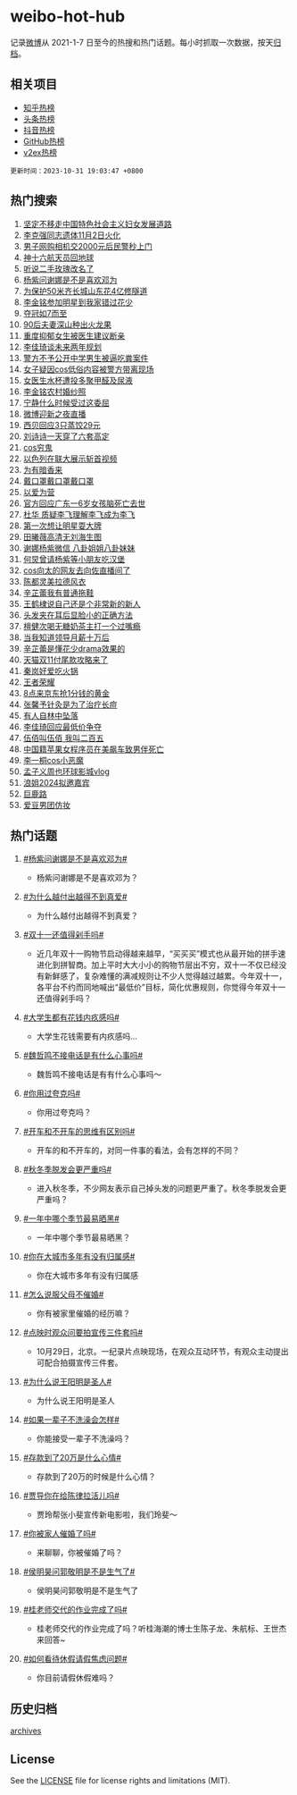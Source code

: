 # weibo-hot-hub

记录[微博](https://www.weibo.com)从 2021-1-7 日至今的热搜和热门话题。每小时抓取一次数据，按天[归档](archives)。

## 相关项目

- [知乎热榜](https://github.com/lonnyzhang423/zhihu-hot-hub)
- [头条热榜](https://github.com/lonnyzhang423/toutiao-hot-hub)
- [抖音热榜](https://github.com/lonnyzhang423/douyin-hot-hub)
- [GitHub热榜](https://github.com/lonnyzhang423/github-hot-hub)
- [v2ex热榜](https://github.com/lonnyzhang423/v2ex-hot-hub)


`更新时间：2023-10-31 19:03:47 +0800`

## 热门搜索

1. [坚定不移走中国特色社会主义妇女发展道路](https://m.weibo.cn/search?containerid=100103type%3D1%26t%3D10%26q%3D%23%E5%9D%9A%E5%AE%9A%E4%B8%8D%E7%A7%BB%E8%B5%B0%E4%B8%AD%E5%9B%BD%E7%89%B9%E8%89%B2%E7%A4%BE%E4%BC%9A%E4%B8%BB%E4%B9%89%E5%A6%87%E5%A5%B3%E5%8F%91%E5%B1%95%E9%81%93%E8%B7%AF%23&stream_entry_id=51&isnewpage=1&extparam=seat%3D1%26filter_type%3Drealtimehot%26pos%3D0%26stream_entry_id%3D51%26dgr%3D0%26c_type%3D51%26q%3D%2523%25E5%259D%259A%25E5%25AE%259A%25E4%25B8%258D%25E7%25A7%25BB%25E8%25B5%25B0%25E4%25B8%25AD%25E5%259B%25BD%25E7%2589%25B9%25E8%2589%25B2%25E7%25A4%25BE%25E4%25BC%259A%25E4%25B8%25BB%25E4%25B9%2589%25E5%25A6%2587%25E5%25A5%25B3%25E5%258F%2591%25E5%25B1%2595%25E9%2581%2593%25E8%25B7%25AF%2523%26cate%3D10103%26display_time%3D1698750226%26pre_seqid%3D169875022609807129163)
1. [李克强同志遗体11月2日火化](https://m.weibo.cn/search?containerid=100103type%3D1%26t%3D10%26q%3D%23%E6%9D%8E%E5%85%8B%E5%BC%BA%E5%90%8C%E5%BF%97%E9%81%97%E4%BD%9311%E6%9C%882%E6%97%A5%E7%81%AB%E5%8C%96%23&stream_entry_id=31&isnewpage=1&extparam=seat%3D1%26flag%3D0%26lcate%3D5001%26pos%3D0%26filter_type%3Drealtimehot%26q%3D%2523%25E6%259D%258E%25E5%2585%258B%25E5%25BC%25BA%25E5%2590%258C%25E5%25BF%2597%25E9%2581%2597%25E4%25BD%259311%25E6%259C%25882%25E6%2597%25A5%25E7%2581%25AB%25E5%258C%2596%2523%26dgr%3D0%26stream_entry_id%3D31%26c_type%3D31%26realpos%3D1%26band_rank%3D1%26cate%3D5001%26display_time%3D1698750226%26pre_seqid%3D169875022609807129163)
1. [男子网购相机交2000元后民警秒上门](https://m.weibo.cn/search?containerid=100103type%3D1%26t%3D10%26q%3D%23%E7%94%B7%E5%AD%90%E7%BD%91%E8%B4%AD%E7%9B%B8%E6%9C%BA%E4%BA%A42000%E5%85%83%E5%90%8E%E6%B0%91%E8%AD%A6%E7%A7%92%E4%B8%8A%E9%97%A8%23&stream_entry_id=31&isnewpage=1&extparam=seat%3D1%26flag%3D32768%26lcate%3D5001%26pos%3D1%26filter_type%3Drealtimehot%26q%3D%2523%25E7%2594%25B7%25E5%25AD%2590%25E7%25BD%2591%25E8%25B4%25AD%25E7%259B%25B8%25E6%259C%25BA%25E4%25BA%25A42000%25E5%2585%2583%25E5%2590%258E%25E6%25B0%2591%25E8%25AD%25A6%25E7%25A7%2592%25E4%25B8%258A%25E9%2597%25A8%2523%26dgr%3D0%26stream_entry_id%3D31%26c_type%3D31%26realpos%3D2%26band_rank%3D2%26cate%3D5001%26display_time%3D1698750226%26pre_seqid%3D169875022609807129163)
1. [神十六航天员回地球](https://m.weibo.cn/search?containerid=100103type%3D1%26t%3D10%26q%3D%23%E7%A5%9E%E5%8D%81%E5%85%AD%E8%88%AA%E5%A4%A9%E5%91%98%E5%9B%9E%E5%9C%B0%E7%90%83%23&stream_entry_id=31&isnewpage=1&extparam=seat%3D1%26flag%3D0%26lcate%3D5001%26pos%3D2%26filter_type%3Drealtimehot%26q%3D%2523%25E7%25A5%259E%25E5%258D%2581%25E5%2585%25AD%25E8%2588%25AA%25E5%25A4%25A9%25E5%2591%2598%25E5%259B%259E%25E5%259C%25B0%25E7%2590%2583%2523%26dgr%3D0%26stream_entry_id%3D31%26c_type%3D31%26realpos%3D3%26band_rank%3D3%26cate%3D5001%26display_time%3D1698750226%26pre_seqid%3D169875022609807129163)
1. [听说二手玫瑰改名了](https://m.weibo.cn/search?containerid=100103type%3D1%26t%3D10%26q%3D%23%E5%90%AC%E8%AF%B4%E4%BA%8C%E6%89%8B%E7%8E%AB%E7%91%B0%E6%94%B9%E5%90%8D%E4%BA%86%23&stream_entry_id=31&isnewpage=1&extparam=seat%3D1%26is_ad_pos%3D1%26lcate%3D5001%26stream_entry_id%3D31%26topic_ad%3D1%26q%3D%2523%25E5%2590%25AC%25E8%25AF%25B4%25E4%25BA%258C%25E6%2589%258B%25E7%258E%25AB%25E7%2591%25B0%25E6%2594%25B9%25E5%2590%258D%25E4%25BA%2586%2523%26dgr%3D0%26adid%3D209835%26pos%3D3%26filter_type%3Drealtimehot%26c_type%3D31%26band_rank%3D4%26cate%3D5001%26display_time%3D1698750226%26pre_seqid%3D169875022609807129163)
1. [杨紫问谢娜是不是喜欢邓为](https://m.weibo.cn/search?containerid=100103type%3D1%26t%3D10%26q%3D%23%E6%9D%A8%E7%B4%AB%E9%97%AE%E8%B0%A2%E5%A8%9C%E6%98%AF%E4%B8%8D%E6%98%AF%E5%96%9C%E6%AC%A2%E9%82%93%E4%B8%BA%23&stream_entry_id=31&isnewpage=1&extparam=seat%3D1%26flag%3D1%26lcate%3D5001%26pos%3D4%26filter_type%3Drealtimehot%26q%3D%2523%25E6%259D%25A8%25E7%25B4%25AB%25E9%2597%25AE%25E8%25B0%25A2%25E5%25A8%259C%25E6%2598%25AF%25E4%25B8%258D%25E6%2598%25AF%25E5%2596%259C%25E6%25AC%25A2%25E9%2582%2593%25E4%25B8%25BA%2523%26dgr%3D0%26stream_entry_id%3D31%26c_type%3D31%26realpos%3D4%26band_rank%3D4%26cate%3D5001%26display_time%3D1698750226%26pre_seqid%3D169875022609807129163)
1. [为保护50米齐长城山东花4亿修隧道](https://m.weibo.cn/search?containerid=100103type%3D1%26t%3D10%26q%3D%23%E4%B8%BA%E4%BF%9D%E6%8A%A450%E7%B1%B3%E9%BD%90%E9%95%BF%E5%9F%8E%E5%B1%B1%E4%B8%9C%E8%8A%B14%E4%BA%BF%E4%BF%AE%E9%9A%A7%E9%81%93%23&stream_entry_id=31&isnewpage=1&extparam=seat%3D1%26flag%3D32768%26lcate%3D5001%26pos%3D5%26filter_type%3Drealtimehot%26q%3D%2523%25E4%25B8%25BA%25E4%25BF%259D%25E6%258A%25A450%25E7%25B1%25B3%25E9%25BD%2590%25E9%2595%25BF%25E5%259F%258E%25E5%25B1%25B1%25E4%25B8%259C%25E8%258A%25B14%25E4%25BA%25BF%25E4%25BF%25AE%25E9%259A%25A7%25E9%2581%2593%2523%26dgr%3D0%26stream_entry_id%3D31%26c_type%3D31%26realpos%3D5%26band_rank%3D5%26cate%3D5001%26display_time%3D1698750226%26pre_seqid%3D169875022609807129163)
1. [李金铭参加明星到我家错过花少](https://m.weibo.cn/search?containerid=100103type%3D1%26t%3D10%26q%3D%23%E6%9D%8E%E9%87%91%E9%93%AD%E5%8F%82%E5%8A%A0%E6%98%8E%E6%98%9F%E5%88%B0%E6%88%91%E5%AE%B6%E9%94%99%E8%BF%87%E8%8A%B1%E5%B0%91%23&stream_entry_id=31&isnewpage=1&extparam=seat%3D1%26flag%3D2%26lcate%3D5001%26pos%3D6%26filter_type%3Drealtimehot%26q%3D%2523%25E6%259D%258E%25E9%2587%2591%25E9%2593%25AD%25E5%258F%2582%25E5%258A%25A0%25E6%2598%258E%25E6%2598%259F%25E5%2588%25B0%25E6%2588%2591%25E5%25AE%25B6%25E9%2594%2599%25E8%25BF%2587%25E8%258A%25B1%25E5%25B0%2591%2523%26dgr%3D0%26stream_entry_id%3D31%26c_type%3D31%26realpos%3D6%26band_rank%3D6%26cate%3D5001%26display_time%3D1698750226%26pre_seqid%3D169875022609807129163)
1. [夺冠如7而至](https://m.weibo.cn/search?containerid=100103type%3D1%26t%3D10%26q%3D%23%E5%A4%BA%E5%86%A0%E5%A6%827%E8%80%8C%E8%87%B3%23&stream_entry_id=31&isnewpage=1&extparam=seat%3D1%26is_ad_pos%3D1%26lcate%3D5001%26stream_entry_id%3D31%26topic_ad%3D1%26q%3D%2523%25E5%25A4%25BA%25E5%2586%25A0%25E5%25A6%25827%25E8%2580%258C%25E8%2587%25B3%2523%26dgr%3D0%26adid%3D209836%26pos%3D7%26filter_type%3Drealtimehot%26c_type%3D31%26band_rank%3D7%26cate%3D5001%26display_time%3D1698750226%26pre_seqid%3D169875022609807129163)
1. [90后夫妻深山种出火龙果](https://m.weibo.cn/search?containerid=100103type%3D1%26t%3D10%26q%3D%2390%E5%90%8E%E5%A4%AB%E5%A6%BB%E6%B7%B1%E5%B1%B1%E7%A7%8D%E5%87%BA%E7%81%AB%E9%BE%99%E6%9E%9C%23&stream_entry_id=31&isnewpage=1&extparam=seat%3D1%26flag%3D32768%26lcate%3D5001%26pos%3D8%26filter_type%3Drealtimehot%26q%3D%252390%25E5%2590%258E%25E5%25A4%25AB%25E5%25A6%25BB%25E6%25B7%25B1%25E5%25B1%25B1%25E7%25A7%258D%25E5%2587%25BA%25E7%2581%25AB%25E9%25BE%2599%25E6%259E%259C%2523%26dgr%3D0%26stream_entry_id%3D31%26c_type%3D31%26realpos%3D7%26band_rank%3D7%26cate%3D5001%26display_time%3D1698750226%26pre_seqid%3D169875022609807129163)
1. [重度抑郁女生被医生建议断亲](https://m.weibo.cn/search?containerid=100103type%3D1%26t%3D10%26q%3D%23%E9%87%8D%E5%BA%A6%E6%8A%91%E9%83%81%E5%A5%B3%E7%94%9F%E8%A2%AB%E5%8C%BB%E7%94%9F%E5%BB%BA%E8%AE%AE%E6%96%AD%E4%BA%B2%23&stream_entry_id=31&isnewpage=1&extparam=seat%3D1%26flag%3D16%26lcate%3D5001%26pos%3D9%26filter_type%3Drealtimehot%26q%3D%2523%25E9%2587%258D%25E5%25BA%25A6%25E6%258A%2591%25E9%2583%2581%25E5%25A5%25B3%25E7%2594%259F%25E8%25A2%25AB%25E5%258C%25BB%25E7%2594%259F%25E5%25BB%25BA%25E8%25AE%25AE%25E6%2596%25AD%25E4%25BA%25B2%2523%26dgr%3D0%26stream_entry_id%3D31%26c_type%3D31%26realpos%3D8%26band_rank%3D8%26cate%3D5001%26display_time%3D1698750226%26pre_seqid%3D169875022609807129163)
1. [李佳琦谈未来两年规划](https://m.weibo.cn/search?containerid=100103type%3D1%26t%3D10%26q%3D%23%E6%9D%8E%E4%BD%B3%E7%90%A6%E8%B0%88%E6%9C%AA%E6%9D%A5%E4%B8%A4%E5%B9%B4%E8%A7%84%E5%88%92%23&stream_entry_id=31&isnewpage=1&extparam=seat%3D1%26flag%3D1%26lcate%3D5001%26pos%3D10%26filter_type%3Drealtimehot%26q%3D%2523%25E6%259D%258E%25E4%25BD%25B3%25E7%2590%25A6%25E8%25B0%2588%25E6%259C%25AA%25E6%259D%25A5%25E4%25B8%25A4%25E5%25B9%25B4%25E8%25A7%2584%25E5%2588%2592%2523%26dgr%3D0%26stream_entry_id%3D31%26c_type%3D31%26realpos%3D9%26band_rank%3D9%26cate%3D5001%26display_time%3D1698750226%26pre_seqid%3D169875022609807129163)
1. [警方不予公开中学男生被逼吃粪案件](https://m.weibo.cn/search?containerid=100103type%3D1%26t%3D10%26q%3D%23%E8%AD%A6%E6%96%B9%E4%B8%8D%E4%BA%88%E5%85%AC%E5%BC%80%E4%B8%AD%E5%AD%A6%E7%94%B7%E7%94%9F%E8%A2%AB%E9%80%BC%E5%90%83%E7%B2%AA%E6%A1%88%E4%BB%B6%23&stream_entry_id=31&isnewpage=1&extparam=seat%3D1%26flag%3D1%26lcate%3D5001%26pos%3D11%26filter_type%3Drealtimehot%26q%3D%2523%25E8%25AD%25A6%25E6%2596%25B9%25E4%25B8%258D%25E4%25BA%2588%25E5%2585%25AC%25E5%25BC%2580%25E4%25B8%25AD%25E5%25AD%25A6%25E7%2594%25B7%25E7%2594%259F%25E8%25A2%25AB%25E9%2580%25BC%25E5%2590%2583%25E7%25B2%25AA%25E6%25A1%2588%25E4%25BB%25B6%2523%26dgr%3D0%26stream_entry_id%3D31%26c_type%3D31%26realpos%3D10%26band_rank%3D10%26cate%3D5001%26display_time%3D1698750226%26pre_seqid%3D169875022609807129163)
1. [女子疑因cos低俗内容被警方带离现场](https://m.weibo.cn/search?containerid=100103type%3D1%26t%3D10%26q%3D%23%E5%A5%B3%E5%AD%90%E7%96%91%E5%9B%A0cos%E4%BD%8E%E4%BF%97%E5%86%85%E5%AE%B9%E8%A2%AB%E8%AD%A6%E6%96%B9%E5%B8%A6%E7%A6%BB%E7%8E%B0%E5%9C%BA%23&stream_entry_id=31&isnewpage=1&extparam=seat%3D1%26flag%3D1%26lcate%3D5001%26pos%3D12%26filter_type%3Drealtimehot%26q%3D%2523%25E5%25A5%25B3%25E5%25AD%2590%25E7%2596%2591%25E5%259B%25A0cos%25E4%25BD%258E%25E4%25BF%2597%25E5%2586%2585%25E5%25AE%25B9%25E8%25A2%25AB%25E8%25AD%25A6%25E6%2596%25B9%25E5%25B8%25A6%25E7%25A6%25BB%25E7%258E%25B0%25E5%259C%25BA%2523%26dgr%3D0%26stream_entry_id%3D31%26c_type%3D31%26realpos%3D11%26band_rank%3D11%26cate%3D5001%26display_time%3D1698750226%26pre_seqid%3D169875022609807129163)
1. [女医生水杯遭投多聚甲醛及尿液](https://m.weibo.cn/search?containerid=100103type%3D1%26t%3D10%26q%3D%23%E5%A5%B3%E5%8C%BB%E7%94%9F%E6%B0%B4%E6%9D%AF%E9%81%AD%E6%8A%95%E5%A4%9A%E8%81%9A%E7%94%B2%E9%86%9B%E5%8F%8A%E5%B0%BF%E6%B6%B2%23&stream_entry_id=31&isnewpage=1&extparam=seat%3D1%26flag%3D1%26lcate%3D5001%26pos%3D13%26filter_type%3Drealtimehot%26q%3D%2523%25E5%25A5%25B3%25E5%258C%25BB%25E7%2594%259F%25E6%25B0%25B4%25E6%259D%25AF%25E9%2581%25AD%25E6%258A%2595%25E5%25A4%259A%25E8%2581%259A%25E7%2594%25B2%25E9%2586%259B%25E5%258F%258A%25E5%25B0%25BF%25E6%25B6%25B2%2523%26dgr%3D0%26stream_entry_id%3D31%26c_type%3D31%26realpos%3D12%26band_rank%3D12%26cate%3D5001%26display_time%3D1698750226%26pre_seqid%3D169875022609807129163)
1. [李金铭农村婚纱照](https://m.weibo.cn/search?containerid=100103type%3D1%26t%3D10%26q%3D%23%E6%9D%8E%E9%87%91%E9%93%AD%E5%86%9C%E6%9D%91%E5%A9%9A%E7%BA%B1%E7%85%A7%23&stream_entry_id=31&isnewpage=1&extparam=seat%3D1%26flag%3D2%26lcate%3D5001%26pos%3D14%26filter_type%3Drealtimehot%26q%3D%2523%25E6%259D%258E%25E9%2587%2591%25E9%2593%25AD%25E5%2586%259C%25E6%259D%2591%25E5%25A9%259A%25E7%25BA%25B1%25E7%2585%25A7%2523%26dgr%3D0%26stream_entry_id%3D31%26c_type%3D31%26realpos%3D13%26band_rank%3D13%26cate%3D5001%26display_time%3D1698750226%26pre_seqid%3D169875022609807129163)
1. [宁静什么时候受过这委屈](https://m.weibo.cn/search?containerid=100103type%3D1%26t%3D10%26q%3D%23%E5%AE%81%E9%9D%99%E4%BB%80%E4%B9%88%E6%97%B6%E5%80%99%E5%8F%97%E8%BF%87%E8%BF%99%E5%A7%94%E5%B1%88%23&stream_entry_id=31&isnewpage=1&extparam=seat%3D1%26flag%3D1%26lcate%3D5001%26pos%3D15%26filter_type%3Drealtimehot%26q%3D%2523%25E5%25AE%2581%25E9%259D%2599%25E4%25BB%2580%25E4%25B9%2588%25E6%2597%25B6%25E5%2580%2599%25E5%258F%2597%25E8%25BF%2587%25E8%25BF%2599%25E5%25A7%2594%25E5%25B1%2588%2523%26dgr%3D0%26stream_entry_id%3D31%26c_type%3D31%26realpos%3D14%26band_rank%3D14%26cate%3D5001%26display_time%3D1698750226%26pre_seqid%3D169875022609807129163)
1. [微博迎新之夜直播](https://m.weibo.cn/search?containerid=100103type%3D1%26t%3D10%26q%3D%23%E5%BE%AE%E5%8D%9A%E8%BF%8E%E6%96%B0%E4%B9%8B%E5%A4%9C%E7%9B%B4%E6%92%AD%23&stream_entry_id=31&isnewpage=1&extparam=seat%3D1%26flag%3D0%26lcate%3D5001%26pos%3D16%26filter_type%3Drealtimehot%26q%3D%2523%25E5%25BE%25AE%25E5%258D%259A%25E8%25BF%258E%25E6%2596%25B0%25E4%25B9%258B%25E5%25A4%259C%25E7%259B%25B4%25E6%2592%25AD%2523%26dgr%3D0%26stream_entry_id%3D31%26adid%3D209920%26c_type%3D31%26realpos%3D15%26band_rank%3D15%26cate%3D5001%26display_time%3D1698750226%26pre_seqid%3D169875022609807129163)
1. [西贝回应3只蒸饺29元](https://m.weibo.cn/search?containerid=100103type%3D1%26t%3D10%26q%3D%23%E8%A5%BF%E8%B4%9D%E5%9B%9E%E5%BA%943%E5%8F%AA%E8%92%B8%E9%A5%BA29%E5%85%83%23&stream_entry_id=31&isnewpage=1&extparam=seat%3D1%26flag%3D2%26lcate%3D5001%26pos%3D17%26filter_type%3Drealtimehot%26q%3D%2523%25E8%25A5%25BF%25E8%25B4%259D%25E5%259B%259E%25E5%25BA%25943%25E5%258F%25AA%25E8%2592%25B8%25E9%25A5%25BA29%25E5%2585%2583%2523%26dgr%3D0%26stream_entry_id%3D31%26c_type%3D31%26realpos%3D16%26band_rank%3D16%26cate%3D5001%26display_time%3D1698750226%26pre_seqid%3D169875022609807129163)
1. [刘诗诗一天穿了六套高定](https://m.weibo.cn/search?containerid=100103type%3D1%26t%3D10%26q%3D%E5%88%98%E8%AF%97%E8%AF%97%E4%B8%80%E5%A4%A9%E7%A9%BF%E4%BA%86%E5%85%AD%E5%A5%97%E9%AB%98%E5%AE%9A&stream_entry_id=31&isnewpage=1&extparam=seat%3D1%26flag%3D1%26lcate%3D5001%26pos%3D18%26filter_type%3Drealtimehot%26q%3D%25E5%2588%2598%25E8%25AF%2597%25E8%25AF%2597%25E4%25B8%2580%25E5%25A4%25A9%25E7%25A9%25BF%25E4%25BA%2586%25E5%2585%25AD%25E5%25A5%2597%25E9%25AB%2598%25E5%25AE%259A%26dgr%3D0%26stream_entry_id%3D31%26c_type%3D31%26realpos%3D17%26band_rank%3D17%26cate%3D5001%26display_time%3D1698750226%26pre_seqid%3D169875022609807129163)
1. [cos穷鬼](https://m.weibo.cn/search?containerid=100103type%3D1%26t%3D10%26q%3Dcos%E7%A9%B7%E9%AC%BC&stream_entry_id=31&isnewpage=1&extparam=seat%3D1%26flag%3D1%26lcate%3D5001%26pos%3D19%26filter_type%3Drealtimehot%26q%3Dcos%25E7%25A9%25B7%25E9%25AC%25BC%26dgr%3D0%26stream_entry_id%3D31%26c_type%3D31%26realpos%3D18%26band_rank%3D18%26cate%3D5001%26display_time%3D1698750226%26pre_seqid%3D169875022609807129163)
1. [以色列在联大展示斩首视频](https://m.weibo.cn/search?containerid=100103type%3D1%26t%3D10%26q%3D%23%E4%BB%A5%E8%89%B2%E5%88%97%E5%9C%A8%E8%81%94%E5%A4%A7%E5%B1%95%E7%A4%BA%E6%96%A9%E9%A6%96%E8%A7%86%E9%A2%91%23&stream_entry_id=31&isnewpage=1&extparam=seat%3D1%26flag%3D0%26lcate%3D5001%26pos%3D20%26filter_type%3Drealtimehot%26q%3D%2523%25E4%25BB%25A5%25E8%2589%25B2%25E5%2588%2597%25E5%259C%25A8%25E8%2581%2594%25E5%25A4%25A7%25E5%25B1%2595%25E7%25A4%25BA%25E6%2596%25A9%25E9%25A6%2596%25E8%25A7%2586%25E9%25A2%2591%2523%26dgr%3D0%26stream_entry_id%3D31%26c_type%3D31%26realpos%3D19%26band_rank%3D19%26cate%3D5001%26display_time%3D1698750226%26pre_seqid%3D169875022609807129163)
1. [为有暗香来](https://m.weibo.cn/search?containerid=100103type%3D1%26t%3D10%26q%3D%E4%B8%BA%E6%9C%89%E6%9A%97%E9%A6%99%E6%9D%A5&stream_entry_id=31&isnewpage=1&extparam=seat%3D1%26flag%3D1%26lcate%3D5001%26pos%3D21%26filter_type%3Drealtimehot%26q%3D%25E4%25B8%25BA%25E6%259C%2589%25E6%259A%2597%25E9%25A6%2599%25E6%259D%25A5%26dgr%3D0%26stream_entry_id%3D31%26c_type%3D31%26realpos%3D20%26band_rank%3D20%26cate%3D5001%26display_time%3D1698750226%26pre_seqid%3D169875022609807129163)
1. [戴口罩戴口罩戴口罩](https://m.weibo.cn/search?containerid=100103type%3D1%26t%3D10%26q%3D%23%E6%88%B4%E5%8F%A3%E7%BD%A9%E6%88%B4%E5%8F%A3%E7%BD%A9%E6%88%B4%E5%8F%A3%E7%BD%A9%23&stream_entry_id=31&isnewpage=1&extparam=seat%3D1%26flag%3D0%26lcate%3D5001%26pos%3D22%26filter_type%3Drealtimehot%26q%3D%2523%25E6%2588%25B4%25E5%258F%25A3%25E7%25BD%25A9%25E6%2588%25B4%25E5%258F%25A3%25E7%25BD%25A9%25E6%2588%25B4%25E5%258F%25A3%25E7%25BD%25A9%2523%26dgr%3D0%26stream_entry_id%3D31%26c_type%3D31%26realpos%3D21%26band_rank%3D21%26cate%3D5001%26display_time%3D1698750226%26pre_seqid%3D169875022609807129163)
1. [以爱为营](https://m.weibo.cn/search?containerid=100103type%3D1%26t%3D10%26q%3D%E4%BB%A5%E7%88%B1%E4%B8%BA%E8%90%A5&stream_entry_id=31&isnewpage=1&extparam=seat%3D1%26flag%3D1%26lcate%3D5001%26pos%3D23%26filter_type%3Drealtimehot%26q%3D%25E4%25BB%25A5%25E7%2588%25B1%25E4%25B8%25BA%25E8%2590%25A5%26dgr%3D0%26stream_entry_id%3D31%26c_type%3D31%26realpos%3D22%26band_rank%3D22%26cate%3D5001%26display_time%3D1698750226%26pre_seqid%3D169875022609807129163)
1. [官方回应广东一6岁女孩脑死亡去世](https://m.weibo.cn/search?containerid=100103type%3D1%26t%3D10%26q%3D%23%E5%AE%98%E6%96%B9%E5%9B%9E%E5%BA%94%E5%B9%BF%E4%B8%9C%E4%B8%806%E5%B2%81%E5%A5%B3%E5%AD%A9%E8%84%91%E6%AD%BB%E4%BA%A1%E5%8E%BB%E4%B8%96%23&stream_entry_id=31&isnewpage=1&extparam=seat%3D1%26flag%3D1%26lcate%3D5001%26pos%3D24%26filter_type%3Drealtimehot%26q%3D%2523%25E5%25AE%2598%25E6%2596%25B9%25E5%259B%259E%25E5%25BA%2594%25E5%25B9%25BF%25E4%25B8%259C%25E4%25B8%25806%25E5%25B2%2581%25E5%25A5%25B3%25E5%25AD%25A9%25E8%2584%2591%25E6%25AD%25BB%25E4%25BA%25A1%25E5%258E%25BB%25E4%25B8%2596%2523%26dgr%3D0%26stream_entry_id%3D31%26c_type%3D31%26realpos%3D23%26band_rank%3D23%26cate%3D5001%26display_time%3D1698750226%26pre_seqid%3D169875022609807129163)
1. [杜华 质疑李飞理解李飞成为李飞](https://m.weibo.cn/search?containerid=100103type%3D1%26t%3D10%26q%3D%E6%9D%9C%E5%8D%8E+%E8%B4%A8%E7%96%91%E6%9D%8E%E9%A3%9E%E7%90%86%E8%A7%A3%E6%9D%8E%E9%A3%9E%E6%88%90%E4%B8%BA%E6%9D%8E%E9%A3%9E&stream_entry_id=31&isnewpage=1&extparam=seat%3D1%26flag%3D1%26lcate%3D5001%26pos%3D25%26filter_type%3Drealtimehot%26q%3D%25E6%259D%259C%25E5%258D%258E%2520%25E8%25B4%25A8%25E7%2596%2591%25E6%259D%258E%25E9%25A3%259E%25E7%2590%2586%25E8%25A7%25A3%25E6%259D%258E%25E9%25A3%259E%25E6%2588%2590%25E4%25B8%25BA%25E6%259D%258E%25E9%25A3%259E%26dgr%3D0%26stream_entry_id%3D31%26c_type%3D31%26realpos%3D24%26band_rank%3D24%26cate%3D5001%26display_time%3D1698750226%26pre_seqid%3D169875022609807129163)
1. [第一次想让明星耍大牌](https://m.weibo.cn/search?containerid=100103type%3D1%26t%3D10%26q%3D%23%E7%AC%AC%E4%B8%80%E6%AC%A1%E6%83%B3%E8%AE%A9%E6%98%8E%E6%98%9F%E8%80%8D%E5%A4%A7%E7%89%8C%23&stream_entry_id=31&isnewpage=1&extparam=seat%3D1%26flag%3D0%26lcate%3D5001%26pos%3D26%26filter_type%3Drealtimehot%26q%3D%2523%25E7%25AC%25AC%25E4%25B8%2580%25E6%25AC%25A1%25E6%2583%25B3%25E8%25AE%25A9%25E6%2598%258E%25E6%2598%259F%25E8%2580%258D%25E5%25A4%25A7%25E7%2589%258C%2523%26dgr%3D0%26stream_entry_id%3D31%26c_type%3D31%26realpos%3D25%26band_rank%3D25%26cate%3D5001%26display_time%3D1698750226%26pre_seqid%3D169875022609807129163)
1. [田曦薇高清无刘海生图](https://m.weibo.cn/search?containerid=100103type%3D1%26t%3D10%26q%3D%23%E7%94%B0%E6%9B%A6%E8%96%87%E9%AB%98%E6%B8%85%E6%97%A0%E5%88%98%E6%B5%B7%E7%94%9F%E5%9B%BE%23&stream_entry_id=31&isnewpage=1&extparam=seat%3D1%26flag%3D1%26lcate%3D5001%26pos%3D27%26filter_type%3Drealtimehot%26q%3D%2523%25E7%2594%25B0%25E6%259B%25A6%25E8%2596%2587%25E9%25AB%2598%25E6%25B8%2585%25E6%2597%25A0%25E5%2588%2598%25E6%25B5%25B7%25E7%2594%259F%25E5%259B%25BE%2523%26dgr%3D0%26stream_entry_id%3D31%26c_type%3D31%26realpos%3D26%26band_rank%3D26%26cate%3D5001%26display_time%3D1698750226%26pre_seqid%3D169875022609807129163)
1. [谢娜杨紫微信 八卦姐姐八卦妹妹](https://m.weibo.cn/search?containerid=100103type%3D1%26t%3D10%26q%3D%E8%B0%A2%E5%A8%9C%E6%9D%A8%E7%B4%AB%E5%BE%AE%E4%BF%A1+%E5%85%AB%E5%8D%A6%E5%A7%90%E5%A7%90%E5%85%AB%E5%8D%A6%E5%A6%B9%E5%A6%B9&stream_entry_id=31&isnewpage=1&extparam=seat%3D1%26flag%3D1%26lcate%3D5001%26pos%3D28%26filter_type%3Drealtimehot%26q%3D%25E8%25B0%25A2%25E5%25A8%259C%25E6%259D%25A8%25E7%25B4%25AB%25E5%25BE%25AE%25E4%25BF%25A1%2520%25E5%2585%25AB%25E5%258D%25A6%25E5%25A7%2590%25E5%25A7%2590%25E5%2585%25AB%25E5%258D%25A6%25E5%25A6%25B9%25E5%25A6%25B9%26dgr%3D0%26stream_entry_id%3D31%26c_type%3D31%26realpos%3D27%26band_rank%3D27%26cate%3D5001%26display_time%3D1698750226%26pre_seqid%3D169875022609807129163)
1. [何炅曾请杨紫等小朋友吃汉堡](https://m.weibo.cn/search?containerid=100103type%3D1%26t%3D10%26q%3D%23%E4%BD%95%E7%82%85%E6%9B%BE%E8%AF%B7%E6%9D%A8%E7%B4%AB%E7%AD%89%E5%B0%8F%E6%9C%8B%E5%8F%8B%E5%90%83%E6%B1%89%E5%A0%A1%23&stream_entry_id=31&isnewpage=1&extparam=seat%3D1%26flag%3D1%26lcate%3D5001%26pos%3D29%26filter_type%3Drealtimehot%26q%3D%2523%25E4%25BD%2595%25E7%2582%2585%25E6%259B%25BE%25E8%25AF%25B7%25E6%259D%25A8%25E7%25B4%25AB%25E7%25AD%2589%25E5%25B0%258F%25E6%259C%258B%25E5%258F%258B%25E5%2590%2583%25E6%25B1%2589%25E5%25A0%25A1%2523%26dgr%3D0%26stream_entry_id%3D31%26c_type%3D31%26realpos%3D28%26band_rank%3D28%26cate%3D5001%26display_time%3D1698750226%26pre_seqid%3D169875022609807129163)
1. [cos向太的网友去向佐直播间了](https://m.weibo.cn/search?containerid=100103type%3D1%26t%3D10%26q%3D%23cos%E5%90%91%E5%A4%AA%E7%9A%84%E7%BD%91%E5%8F%8B%E5%8E%BB%E5%90%91%E4%BD%90%E7%9B%B4%E6%92%AD%E9%97%B4%E4%BA%86%23&stream_entry_id=31&isnewpage=1&extparam=seat%3D1%26flag%3D1%26lcate%3D5001%26pos%3D30%26filter_type%3Drealtimehot%26q%3D%2523cos%25E5%2590%2591%25E5%25A4%25AA%25E7%259A%2584%25E7%25BD%2591%25E5%258F%258B%25E5%258E%25BB%25E5%2590%2591%25E4%25BD%2590%25E7%259B%25B4%25E6%2592%25AD%25E9%2597%25B4%25E4%25BA%2586%2523%26dgr%3D0%26stream_entry_id%3D31%26c_type%3D31%26realpos%3D29%26band_rank%3D29%26cate%3D5001%26display_time%3D1698750226%26pre_seqid%3D169875022609807129163)
1. [陈都灵美拉德风衣](https://m.weibo.cn/search?containerid=100103type%3D1%26t%3D10%26q%3D%23%E9%99%88%E9%83%BD%E7%81%B5%E7%BE%8E%E6%8B%89%E5%BE%B7%E9%A3%8E%E8%A1%A3%23&stream_entry_id=31&isnewpage=1&extparam=seat%3D1%26flag%3D1%26lcate%3D5001%26pos%3D31%26filter_type%3Drealtimehot%26q%3D%2523%25E9%2599%2588%25E9%2583%25BD%25E7%2581%25B5%25E7%25BE%258E%25E6%258B%2589%25E5%25BE%25B7%25E9%25A3%258E%25E8%25A1%25A3%2523%26dgr%3D0%26stream_entry_id%3D31%26c_type%3D31%26realpos%3D30%26band_rank%3D30%26cate%3D5001%26display_time%3D1698750226%26pre_seqid%3D169875022609807129163)
1. [辛芷蕾我有普通拖鞋](https://m.weibo.cn/search?containerid=100103type%3D1%26t%3D10%26q%3D%23%E8%BE%9B%E8%8A%B7%E8%95%BE%E6%88%91%E6%9C%89%E6%99%AE%E9%80%9A%E6%8B%96%E9%9E%8B%23&stream_entry_id=31&isnewpage=1&extparam=seat%3D1%26flag%3D1%26lcate%3D5001%26pos%3D32%26filter_type%3Drealtimehot%26q%3D%2523%25E8%25BE%259B%25E8%258A%25B7%25E8%2595%25BE%25E6%2588%2591%25E6%259C%2589%25E6%2599%25AE%25E9%2580%259A%25E6%258B%2596%25E9%259E%258B%2523%26dgr%3D0%26stream_entry_id%3D31%26c_type%3D31%26realpos%3D31%26band_rank%3D31%26cate%3D5001%26display_time%3D1698750226%26pre_seqid%3D169875022609807129163)
1. [王鹤棣说自己还是个非常新的新人](https://m.weibo.cn/search?containerid=100103type%3D1%26t%3D10%26q%3D%23%E7%8E%8B%E9%B9%A4%E6%A3%A3%E8%AF%B4%E8%87%AA%E5%B7%B1%E8%BF%98%E6%98%AF%E4%B8%AA%E9%9D%9E%E5%B8%B8%E6%96%B0%E7%9A%84%E6%96%B0%E4%BA%BA%23&stream_entry_id=31&isnewpage=1&extparam=seat%3D1%26flag%3D1%26lcate%3D5001%26pos%3D33%26filter_type%3Drealtimehot%26q%3D%2523%25E7%258E%258B%25E9%25B9%25A4%25E6%25A3%25A3%25E8%25AF%25B4%25E8%2587%25AA%25E5%25B7%25B1%25E8%25BF%2598%25E6%2598%25AF%25E4%25B8%25AA%25E9%259D%259E%25E5%25B8%25B8%25E6%2596%25B0%25E7%259A%2584%25E6%2596%25B0%25E4%25BA%25BA%2523%26dgr%3D0%26stream_entry_id%3D31%26c_type%3D31%26realpos%3D32%26band_rank%3D32%26cate%3D5001%26display_time%3D1698750226%26pre_seqid%3D169875022609807129163)
1. [头发夹在耳后显脸小的正确方法](https://m.weibo.cn/search?containerid=100103type%3D1%26t%3D10%26q%3D%E5%A4%B4%E5%8F%91%E5%A4%B9%E5%9C%A8%E8%80%B3%E5%90%8E%E6%98%BE%E8%84%B8%E5%B0%8F%E7%9A%84%E6%AD%A3%E7%A1%AE%E6%96%B9%E6%B3%95&stream_entry_id=31&isnewpage=1&extparam=seat%3D1%26flag%3D0%26lcate%3D5001%26pos%3D34%26filter_type%3Drealtimehot%26q%3D%25E5%25A4%25B4%25E5%258F%2591%25E5%25A4%25B9%25E5%259C%25A8%25E8%2580%25B3%25E5%2590%258E%25E6%2598%25BE%25E8%2584%25B8%25E5%25B0%258F%25E7%259A%2584%25E6%25AD%25A3%25E7%25A1%25AE%25E6%2596%25B9%25E6%25B3%2595%26dgr%3D0%26stream_entry_id%3D31%26c_type%3D31%26realpos%3D33%26band_rank%3D33%26cate%3D5001%26display_time%3D1698750226%26pre_seqid%3D169875022609807129163)
1. [檀健次喝无糖奶茶主打一个过嘴瘾](https://m.weibo.cn/search?containerid=100103type%3D1%26t%3D10%26q%3D%23%E6%AA%80%E5%81%A5%E6%AC%A1%E5%96%9D%E6%97%A0%E7%B3%96%E5%A5%B6%E8%8C%B6%E4%B8%BB%E6%89%93%E4%B8%80%E4%B8%AA%E8%BF%87%E5%98%B4%E7%98%BE%23&stream_entry_id=31&isnewpage=1&extparam=seat%3D1%26flag%3D1%26lcate%3D5001%26pos%3D35%26filter_type%3Drealtimehot%26q%3D%2523%25E6%25AA%2580%25E5%2581%25A5%25E6%25AC%25A1%25E5%2596%259D%25E6%2597%25A0%25E7%25B3%2596%25E5%25A5%25B6%25E8%258C%25B6%25E4%25B8%25BB%25E6%2589%2593%25E4%25B8%2580%25E4%25B8%25AA%25E8%25BF%2587%25E5%2598%25B4%25E7%2598%25BE%2523%26dgr%3D0%26stream_entry_id%3D31%26c_type%3D31%26realpos%3D34%26band_rank%3D34%26cate%3D5001%26display_time%3D1698750226%26pre_seqid%3D169875022609807129163)
1. [当我知道领导月薪十万后](https://m.weibo.cn/search?containerid=100103type%3D1%26t%3D10%26q%3D%23%E5%BD%93%E6%88%91%E7%9F%A5%E9%81%93%E9%A2%86%E5%AF%BC%E6%9C%88%E8%96%AA%E5%8D%81%E4%B8%87%E5%90%8E%23&stream_entry_id=31&isnewpage=1&extparam=seat%3D1%26flag%3D0%26lcate%3D5001%26pos%3D36%26filter_type%3Drealtimehot%26q%3D%2523%25E5%25BD%2593%25E6%2588%2591%25E7%259F%25A5%25E9%2581%2593%25E9%25A2%2586%25E5%25AF%25BC%25E6%259C%2588%25E8%2596%25AA%25E5%258D%2581%25E4%25B8%2587%25E5%2590%258E%2523%26dgr%3D0%26stream_entry_id%3D31%26c_type%3D31%26realpos%3D35%26band_rank%3D35%26cate%3D5001%26display_time%3D1698750226%26pre_seqid%3D169875022609807129163)
1. [辛芷蕾是懂花少drama效果的](https://m.weibo.cn/search?containerid=100103type%3D1%26t%3D10%26q%3D%23%E8%BE%9B%E8%8A%B7%E8%95%BE%E6%98%AF%E6%87%82%E8%8A%B1%E5%B0%91drama%E6%95%88%E6%9E%9C%E7%9A%84%23&stream_entry_id=31&isnewpage=1&extparam=seat%3D1%26flag%3D1%26lcate%3D5001%26pos%3D37%26filter_type%3Drealtimehot%26q%3D%2523%25E8%25BE%259B%25E8%258A%25B7%25E8%2595%25BE%25E6%2598%25AF%25E6%2587%2582%25E8%258A%25B1%25E5%25B0%2591drama%25E6%2595%2588%25E6%259E%259C%25E7%259A%2584%2523%26dgr%3D0%26stream_entry_id%3D31%26c_type%3D31%26realpos%3D36%26band_rank%3D36%26cate%3D5001%26display_time%3D1698750226%26pre_seqid%3D169875022609807129163)
1. [天猫双11付尾款攻略来了](https://m.weibo.cn/search?containerid=100103type%3D1%26t%3D10%26q%3D%23%E5%A4%A9%E7%8C%AB%E5%8F%8C11%E4%BB%98%E5%B0%BE%E6%AC%BE%E6%94%BB%E7%95%A5%E6%9D%A5%E4%BA%86%23&stream_entry_id=31&isnewpage=1&extparam=seat%3D1%26flag%3D0%26lcate%3D5001%26pos%3D38%26filter_type%3Drealtimehot%26q%3D%2523%25E5%25A4%25A9%25E7%258C%25AB%25E5%258F%258C11%25E4%25BB%2598%25E5%25B0%25BE%25E6%25AC%25BE%25E6%2594%25BB%25E7%2595%25A5%25E6%259D%25A5%25E4%25BA%2586%2523%26dgr%3D0%26stream_entry_id%3D31%26c_type%3D31%26realpos%3D37%26band_rank%3D37%26cate%3D5001%26display_time%3D1698750226%26pre_seqid%3D169875022609807129163)
1. [秦岚好爱吃火锅](https://m.weibo.cn/search?containerid=100103type%3D1%26t%3D10%26q%3D%23%E7%A7%A6%E5%B2%9A%E5%A5%BD%E7%88%B1%E5%90%83%E7%81%AB%E9%94%85%23&stream_entry_id=31&isnewpage=1&extparam=seat%3D1%26flag%3D1%26lcate%3D5001%26pos%3D39%26filter_type%3Drealtimehot%26q%3D%2523%25E7%25A7%25A6%25E5%25B2%259A%25E5%25A5%25BD%25E7%2588%25B1%25E5%2590%2583%25E7%2581%25AB%25E9%2594%2585%2523%26dgr%3D0%26stream_entry_id%3D31%26c_type%3D31%26realpos%3D38%26band_rank%3D38%26cate%3D5001%26display_time%3D1698750226%26pre_seqid%3D169875022609807129163)
1. [王者荣耀](https://m.weibo.cn/search?containerid=100103type%3D1%26t%3D10%26q%3D%E7%8E%8B%E8%80%85%E8%8D%A3%E8%80%80&stream_entry_id=31&isnewpage=1&extparam=seat%3D1%26flag%3D0%26lcate%3D5001%26pos%3D40%26filter_type%3Drealtimehot%26q%3D%25E7%258E%258B%25E8%2580%2585%25E8%258D%25A3%25E8%2580%2580%26dgr%3D0%26stream_entry_id%3D31%26c_type%3D31%26realpos%3D39%26band_rank%3D39%26cate%3D5001%26display_time%3D1698750226%26pre_seqid%3D169875022609807129163)
1. [8点来京东抢1分钱的黄金](https://m.weibo.cn/search?containerid=100103type%3D1%26t%3D10%26q%3D%238%E7%82%B9%E6%9D%A5%E4%BA%AC%E4%B8%9C%E6%8A%A21%E5%88%86%E9%92%B1%E7%9A%84%E9%BB%84%E9%87%91%23&stream_entry_id=31&isnewpage=1&extparam=seat%3D1%26flag%3D0%26lcate%3D5001%26pos%3D41%26filter_type%3Drealtimehot%26q%3D%25238%25E7%2582%25B9%25E6%259D%25A5%25E4%25BA%25AC%25E4%25B8%259C%25E6%258A%25A21%25E5%2588%2586%25E9%2592%25B1%25E7%259A%2584%25E9%25BB%2584%25E9%2587%2591%2523%26dgr%3D0%26stream_entry_id%3D31%26adid%3D209889%26c_type%3D31%26realpos%3D40%26band_rank%3D40%26cate%3D5001%26display_time%3D1698750226%26pre_seqid%3D169875022609807129163)
1. [张馨予针灸是为了治疗长痘](https://m.weibo.cn/search?containerid=100103type%3D1%26t%3D10%26q%3D%23%E5%BC%A0%E9%A6%A8%E4%BA%88%E9%92%88%E7%81%B8%E6%98%AF%E4%B8%BA%E4%BA%86%E6%B2%BB%E7%96%97%E9%95%BF%E7%97%98%23&stream_entry_id=31&isnewpage=1&extparam=seat%3D1%26flag%3D0%26lcate%3D5001%26pos%3D42%26filter_type%3Drealtimehot%26q%3D%2523%25E5%25BC%25A0%25E9%25A6%25A8%25E4%25BA%2588%25E9%2592%2588%25E7%2581%25B8%25E6%2598%25AF%25E4%25B8%25BA%25E4%25BA%2586%25E6%25B2%25BB%25E7%2596%2597%25E9%2595%25BF%25E7%2597%2598%2523%26dgr%3D0%26stream_entry_id%3D31%26c_type%3D31%26realpos%3D41%26band_rank%3D41%26cate%3D5001%26display_time%3D1698750226%26pre_seqid%3D169875022609807129163)
1. [有人自林中坠落](https://m.weibo.cn/search?containerid=100103type%3D1%26t%3D10%26q%3D%23%E6%9C%89%E4%BA%BA%E8%87%AA%E6%9E%97%E4%B8%AD%E5%9D%A0%E8%90%BD%23&stream_entry_id=31&isnewpage=1&extparam=seat%3D1%26flag%3D0%26lcate%3D5001%26pos%3D43%26filter_type%3Drealtimehot%26q%3D%2523%25E6%259C%2589%25E4%25BA%25BA%25E8%2587%25AA%25E6%259E%2597%25E4%25B8%25AD%25E5%259D%25A0%25E8%2590%25BD%2523%26dgr%3D0%26stream_entry_id%3D31%26c_type%3D31%26realpos%3D42%26band_rank%3D42%26cate%3D5001%26display_time%3D1698750226%26pre_seqid%3D169875022609807129163)
1. [李佳琦回应最低价争夺](https://m.weibo.cn/search?containerid=100103type%3D1%26t%3D10%26q%3D%23%E6%9D%8E%E4%BD%B3%E7%90%A6%E5%9B%9E%E5%BA%94%E6%9C%80%E4%BD%8E%E4%BB%B7%E4%BA%89%E5%A4%BA%23&stream_entry_id=31&isnewpage=1&extparam=seat%3D1%26flag%3D0%26lcate%3D5001%26pos%3D44%26filter_type%3Drealtimehot%26q%3D%2523%25E6%259D%258E%25E4%25BD%25B3%25E7%2590%25A6%25E5%259B%259E%25E5%25BA%2594%25E6%259C%2580%25E4%25BD%258E%25E4%25BB%25B7%25E4%25BA%2589%25E5%25A4%25BA%2523%26dgr%3D0%26stream_entry_id%3D31%26c_type%3D31%26realpos%3D43%26band_rank%3D43%26cate%3D5001%26display_time%3D1698750226%26pre_seqid%3D169875022609807129163)
1. [伍佰叫伍佰 我叫二百五](https://m.weibo.cn/search?containerid=100103type%3D1%26t%3D10%26q%3D%E4%BC%8D%E4%BD%B0%E5%8F%AB%E4%BC%8D%E4%BD%B0+%E6%88%91%E5%8F%AB%E4%BA%8C%E7%99%BE%E4%BA%94&stream_entry_id=31&isnewpage=1&extparam=seat%3D1%26flag%3D0%26lcate%3D5001%26pos%3D45%26filter_type%3Drealtimehot%26q%3D%25E4%25BC%258D%25E4%25BD%25B0%25E5%258F%25AB%25E4%25BC%258D%25E4%25BD%25B0%2520%25E6%2588%2591%25E5%258F%25AB%25E4%25BA%258C%25E7%2599%25BE%25E4%25BA%2594%26dgr%3D0%26stream_entry_id%3D31%26c_type%3D31%26realpos%3D44%26band_rank%3D44%26cate%3D5001%26display_time%3D1698750226%26pre_seqid%3D169875022609807129163)
1. [中国籍苹果女程序员在美飙车致男伴死亡](https://m.weibo.cn/search?containerid=100103type%3D1%26t%3D10%26q%3D%23%E4%B8%AD%E5%9B%BD%E7%B1%8D%E8%8B%B9%E6%9E%9C%E5%A5%B3%E7%A8%8B%E5%BA%8F%E5%91%98%E5%9C%A8%E7%BE%8E%E9%A3%99%E8%BD%A6%E8%87%B4%E7%94%B7%E4%BC%B4%E6%AD%BB%E4%BA%A1%23&stream_entry_id=31&isnewpage=1&extparam=seat%3D1%26flag%3D0%26lcate%3D5001%26pos%3D46%26filter_type%3Drealtimehot%26q%3D%2523%25E4%25B8%25AD%25E5%259B%25BD%25E7%25B1%258D%25E8%258B%25B9%25E6%259E%259C%25E5%25A5%25B3%25E7%25A8%258B%25E5%25BA%258F%25E5%2591%2598%25E5%259C%25A8%25E7%25BE%258E%25E9%25A3%2599%25E8%25BD%25A6%25E8%2587%25B4%25E7%2594%25B7%25E4%25BC%25B4%25E6%25AD%25BB%25E4%25BA%25A1%2523%26dgr%3D0%26stream_entry_id%3D31%26c_type%3D31%26realpos%3D45%26band_rank%3D45%26cate%3D5001%26display_time%3D1698750226%26pre_seqid%3D169875022609807129163)
1. [李一桐cos小恶魔](https://m.weibo.cn/search?containerid=100103type%3D1%26t%3D10%26q%3D%23%E6%9D%8E%E4%B8%80%E6%A1%90cos%E5%B0%8F%E6%81%B6%E9%AD%94%23&stream_entry_id=31&isnewpage=1&extparam=seat%3D1%26flag%3D0%26lcate%3D5001%26pos%3D47%26filter_type%3Drealtimehot%26q%3D%2523%25E6%259D%258E%25E4%25B8%2580%25E6%25A1%2590cos%25E5%25B0%258F%25E6%2581%25B6%25E9%25AD%2594%2523%26dgr%3D0%26stream_entry_id%3D31%26c_type%3D31%26realpos%3D46%26band_rank%3D46%26cate%3D5001%26display_time%3D1698750226%26pre_seqid%3D169875022609807129163)
1. [孟子义周也环球影城vlog](https://m.weibo.cn/search?containerid=100103type%3D1%26t%3D10%26q%3D%23%E5%AD%9F%E5%AD%90%E4%B9%89%E5%91%A8%E4%B9%9F%E7%8E%AF%E7%90%83%E5%BD%B1%E5%9F%8Evlog%23&stream_entry_id=31&isnewpage=1&extparam=seat%3D1%26flag%3D1%26lcate%3D5001%26pos%3D48%26filter_type%3Drealtimehot%26q%3D%2523%25E5%25AD%259F%25E5%25AD%2590%25E4%25B9%2589%25E5%2591%25A8%25E4%25B9%259F%25E7%258E%25AF%25E7%2590%2583%25E5%25BD%25B1%25E5%259F%258Evlog%2523%26dgr%3D0%26stream_entry_id%3D31%26c_type%3D31%26realpos%3D47%26band_rank%3D47%26cate%3D5001%26display_time%3D1698750226%26pre_seqid%3D169875022609807129163)
1. [浪姐2024拟邀嘉宾](https://m.weibo.cn/search?containerid=100103type%3D1%26t%3D10%26q%3D%E6%B5%AA%E5%A7%902024%E6%8B%9F%E9%82%80%E5%98%89%E5%AE%BE&stream_entry_id=31&isnewpage=1&extparam=seat%3D1%26flag%3D0%26lcate%3D5001%26pos%3D49%26filter_type%3Drealtimehot%26q%3D%25E6%25B5%25AA%25E5%25A7%25902024%25E6%258B%259F%25E9%2582%2580%25E5%2598%2589%25E5%25AE%25BE%26dgr%3D0%26stream_entry_id%3D31%26c_type%3D31%26realpos%3D48%26band_rank%3D48%26cate%3D5001%26display_time%3D1698750226%26pre_seqid%3D169875022609807129163)
1. [巨鹿路](https://m.weibo.cn/search?containerid=100103type%3D1%26t%3D10%26q%3D%E5%B7%A8%E9%B9%BF%E8%B7%AF&stream_entry_id=31&isnewpage=1&extparam=seat%3D1%26flag%3D1%26lcate%3D5001%26pos%3D50%26filter_type%3Drealtimehot%26q%3D%25E5%25B7%25A8%25E9%25B9%25BF%25E8%25B7%25AF%26dgr%3D0%26stream_entry_id%3D31%26c_type%3D31%26realpos%3D49%26band_rank%3D49%26cate%3D5001%26display_time%3D1698750226%26pre_seqid%3D169875022609807129163)
1. [爱豆男团仿妆](https://m.weibo.cn/search?containerid=100103type%3D1%26t%3D10%26q%3D%23%E7%88%B1%E8%B1%86%E7%94%B7%E5%9B%A2%E4%BB%BF%E5%A6%86%23&stream_entry_id=31&isnewpage=1&extparam=seat%3D1%26flag%3D1%26lcate%3D5001%26pos%3D51%26filter_type%3Drealtimehot%26q%3D%2523%25E7%2588%25B1%25E8%25B1%2586%25E7%2594%25B7%25E5%259B%25A2%25E4%25BB%25BF%25E5%25A6%2586%2523%26dgr%3D0%26stream_entry_id%3D31%26c_type%3D31%26realpos%3D50%26band_rank%3D50%26cate%3D5001%26display_time%3D1698750226%26pre_seqid%3D169875022609807129163)

## 热门话题

1. [#杨紫问谢娜是不是喜欢邓为#](https://m.weibo.cn/search?containerid=231522type%3D1%26t%3D10%26q%3D%23%E6%9D%A8%E7%B4%AB%E9%97%AE%E8%B0%A2%E5%A8%9C%E6%98%AF%E4%B8%8D%E6%98%AF%E5%96%9C%E6%AC%A2%E9%82%93%E4%B8%BA%23&stream_entry_id=128&isnewpage=1&extparam=seat%3D1%26c_type%3D128%26lcate%3D5004%26cate%3D5004%26pos%3D1-0-0%26unitid%3D1698745038624%26dgr%3D0%26display_time%3D1698750227%26pre_seqid%3D16987502276840037795)
    - 杨紫问谢娜是不是喜欢邓为？

1. [#为什么越付出越得不到真爱#](https://m.weibo.cn/search?containerid=231522type%3D1%26t%3D10%26q%3D%23%E4%B8%BA%E4%BB%80%E4%B9%88%E8%B6%8A%E4%BB%98%E5%87%BA%E8%B6%8A%E5%BE%97%E4%B8%8D%E5%88%B0%E7%9C%9F%E7%88%B1%23&stream_entry_id=128&isnewpage=1&extparam=seat%3D1%26c_type%3D128%26lcate%3D5004%26cate%3D5004%26pos%3D1-0-1%26unitid%3D1698623816656%26dgr%3D0%26display_time%3D1698750227%26pre_seqid%3D16987502276840037795)
    - 为什么越付出越得不到真爱？

1. [#双十一还值得剁手吗#](https://m.weibo.cn/search?containerid=231522type%3D1%26t%3D10%26q%3D%23%E5%8F%8C%E5%8D%81%E4%B8%80%E8%BF%98%E5%80%BC%E5%BE%97%E5%89%81%E6%89%8B%E5%90%97%23&stream_entry_id=128&isnewpage=1&extparam=seat%3D1%26c_type%3D128%26lcate%3D5004%26cate%3D5004%26pos%3D1-0-2%26unitid%3D1698729742051%26dgr%3D0%26display_time%3D1698750227%26pre_seqid%3D16987502276840037795)
    - 近几年双十一购物节启动得越来越早，“买买买”模式也从最开始的拼手速进化到拼智商。加上平时大大小小的购物节层出不穷，双十一不仅已经没有新鲜感了，复杂难懂的满减规则让不少人觉得越过越累。今年双十一，各平台不约而同地喊出“最低价”目标，简化优惠规则，你觉得今年双十一还值得剁手吗？

1. [#大学生都有花钱内疚感吗#](https://m.weibo.cn/search?containerid=231522type%3D1%26t%3D10%26q%3D%23%E5%A4%A7%E5%AD%A6%E7%94%9F%E9%83%BD%E6%9C%89%E8%8A%B1%E9%92%B1%E5%86%85%E7%96%9A%E6%84%9F%E5%90%97%23&stream_entry_id=128&isnewpage=1&extparam=seat%3D1%26c_type%3D128%26lcate%3D5004%26cate%3D5004%26pos%3D1-0-3%26unitid%3D1698744149639%26dgr%3D0%26display_time%3D1698750227%26pre_seqid%3D16987502276840037795)
    - 大学生花钱需要有内疚感吗…

1. [#魏哲鸣不接电话是有什么心事吗#](https://m.weibo.cn/search?containerid=231522type%3D1%26t%3D10%26q%3D%23%E9%AD%8F%E5%93%B2%E9%B8%A3%E4%B8%8D%E6%8E%A5%E7%94%B5%E8%AF%9D%E6%98%AF%E6%9C%89%E4%BB%80%E4%B9%88%E5%BF%83%E4%BA%8B%E5%90%97%23&stream_entry_id=128&isnewpage=1&extparam=seat%3D1%26c_type%3D128%26lcate%3D5004%26cate%3D5004%26pos%3D1-0-4%26unitid%3D1698746240088%26dgr%3D0%26display_time%3D1698750227%26pre_seqid%3D16987502276840037795)
    - 魏哲鸣不接电话是有有什么心事吗～

1. [#你用过夸克吗#](https://m.weibo.cn/search?containerid=231522type%3D1%26t%3D10%26q%3D%23%E4%BD%A0%E7%94%A8%E8%BF%87%E5%A4%B8%E5%85%8B%E5%90%97%23&stream_entry_id=128&isnewpage=1&extparam=seat%3D1%26c_type%3D128%26lcate%3D5004%26cate%3D5004%26pos%3D1-0-5%26unitid%3D1698679066396%26dgr%3D0%26display_time%3D1698750227%26pre_seqid%3D16987502276840037795)
    - 你用过夸克吗？

1. [#开车和不开车的思维有区别吗#](https://m.weibo.cn/search?containerid=231522type%3D1%26t%3D10%26q%3D%23%E5%BC%80%E8%BD%A6%E5%92%8C%E4%B8%8D%E5%BC%80%E8%BD%A6%E7%9A%84%E6%80%9D%E7%BB%B4%E6%9C%89%E5%8C%BA%E5%88%AB%E5%90%97%23&stream_entry_id=128&isnewpage=1&extparam=seat%3D1%26c_type%3D128%26lcate%3D5004%26cate%3D5004%26pos%3D1-0-6%26unitid%3D1698725263967%26dgr%3D0%26display_time%3D1698750227%26pre_seqid%3D16987502276840037795)
    - 开车的和不开车的，对同一件事的看法，会有怎样的不同？

1. [#秋冬季脱发会更严重吗#](https://m.weibo.cn/search?containerid=231522type%3D1%26t%3D10%26q%3D%23%E7%A7%8B%E5%86%AC%E5%AD%A3%E8%84%B1%E5%8F%91%E4%BC%9A%E6%9B%B4%E4%B8%A5%E9%87%8D%E5%90%97%23&stream_entry_id=128&isnewpage=1&extparam=seat%3D1%26c_type%3D128%26lcate%3D5004%26cate%3D5004%26pos%3D1-0-7%26unitid%3D1698649612919%26dgr%3D0%26display_time%3D1698750227%26pre_seqid%3D16987502276840037795)
    - 进入秋冬季，不少网友表示自己掉头发的问题更严重了。秋冬季脱发会更严重吗？

1. [#一年中哪个季节最易晒黑#](https://m.weibo.cn/search?containerid=231522type%3D1%26t%3D10%26q%3D%23%E4%B8%80%E5%B9%B4%E4%B8%AD%E5%93%AA%E4%B8%AA%E5%AD%A3%E8%8A%82%E6%9C%80%E6%98%93%E6%99%92%E9%BB%91%23&stream_entry_id=128&isnewpage=1&extparam=seat%3D1%26c_type%3D128%26lcate%3D5004%26cate%3D5004%26pos%3D1-0-8%26unitid%3D1698729133314%26dgr%3D0%26display_time%3D1698750227%26pre_seqid%3D16987502276840037795)
    - 一年中哪个季节最易晒黑？

1. [#你在大城市多年有没有归属感#](https://m.weibo.cn/search?containerid=231522type%3D1%26t%3D10%26q%3D%23%E4%BD%A0%E5%9C%A8%E5%A4%A7%E5%9F%8E%E5%B8%82%E5%A4%9A%E5%B9%B4%E6%9C%89%E6%B2%A1%E6%9C%89%E5%BD%92%E5%B1%9E%E6%84%9F%23&stream_entry_id=128&isnewpage=1&extparam=seat%3D1%26c_type%3D128%26lcate%3D5004%26cate%3D5004%26pos%3D1-0-9%26unitid%3D1698656225330%26dgr%3D0%26display_time%3D1698750227%26pre_seqid%3D16987502276840037795)
    - 你在大城市多年有没有归属感

1. [#怎么说服父母不催婚#](https://m.weibo.cn/search?containerid=231522type%3D1%26t%3D10%26q%3D%23%E6%80%8E%E4%B9%88%E8%AF%B4%E6%9C%8D%E7%88%B6%E6%AF%8D%E4%B8%8D%E5%82%AC%E5%A9%9A%23&stream_entry_id=128&isnewpage=1&extparam=seat%3D1%26c_type%3D128%26lcate%3D5004%26cate%3D5004%26pos%3D1-0-10%26unitid%3D1698734541939%26dgr%3D0%26display_time%3D1698750227%26pre_seqid%3D16987502276840037795)
    - 你有被家里催婚的经历嘛？

1. [#点映时观众问要拍宣传三件套吗#](https://m.weibo.cn/search?containerid=231522type%3D1%26t%3D10%26q%3D%23%E7%82%B9%E6%98%A0%E6%97%B6%E8%A7%82%E4%BC%97%E9%97%AE%E8%A6%81%E6%8B%8D%E5%AE%A3%E4%BC%A0%E4%B8%89%E4%BB%B6%E5%A5%97%E5%90%97%23&stream_entry_id=128&isnewpage=1&extparam=seat%3D1%26c_type%3D128%26lcate%3D5004%26cate%3D5004%26pos%3D1-0-11%26unitid%3D1698632538206%26dgr%3D0%26display_time%3D1698750227%26pre_seqid%3D16987502276840037795)
    - 10月29日，北京。一纪录片点映现场，在观众互动环节，有观众主动提出可配合拍摄宣传三件套。

1. [#为什么说王阳明是圣人#](https://m.weibo.cn/search?containerid=231522type%3D1%26t%3D10%26q%3D%23%E4%B8%BA%E4%BB%80%E4%B9%88%E8%AF%B4%E7%8E%8B%E9%98%B3%E6%98%8E%E6%98%AF%E5%9C%A3%E4%BA%BA%23&stream_entry_id=128&isnewpage=1&extparam=seat%3D1%26c_type%3D128%26lcate%3D5004%26cate%3D5004%26pos%3D1-0-12%26unitid%3D1698736978152%26dgr%3D0%26display_time%3D1698750227%26pre_seqid%3D16987502276840037795)
    - 为什么说王阳明是圣人

1. [#如果一辈子不洗澡会怎样#](https://m.weibo.cn/search?containerid=231522type%3D1%26t%3D10%26q%3D%23%E5%A6%82%E6%9E%9C%E4%B8%80%E8%BE%88%E5%AD%90%E4%B8%8D%E6%B4%97%E6%BE%A1%E4%BC%9A%E6%80%8E%E6%A0%B7%23&stream_entry_id=128&isnewpage=1&extparam=seat%3D1%26c_type%3D128%26lcate%3D5004%26cate%3D5004%26pos%3D1-0-13%26unitid%3D1698662834821%26dgr%3D0%26display_time%3D1698750227%26pre_seqid%3D16987502276840037795)
    - 你能接受一辈子不洗澡吗？

1. [#存款到了20万是什么心情#](https://m.weibo.cn/search?containerid=231522type%3D1%26t%3D10%26q%3D%23%E5%AD%98%E6%AC%BE%E5%88%B0%E4%BA%8620%E4%B8%87%E6%98%AF%E4%BB%80%E4%B9%88%E5%BF%83%E6%83%85%23&stream_entry_id=128&isnewpage=1&extparam=seat%3D1%26c_type%3D128%26lcate%3D5004%26cate%3D5004%26pos%3D1-0-14%26unitid%3D1698719268263%26dgr%3D0%26display_time%3D1698750227%26pre_seqid%3D16987502276840037795)
    - 存款到了20万的时候是什么心情？

1. [#贾导你在给陈律拉活儿吗#](https://m.weibo.cn/search?containerid=231522type%3D1%26t%3D10%26q%3D%23%E8%B4%BE%E5%AF%BC%E4%BD%A0%E5%9C%A8%E7%BB%99%E9%99%88%E5%BE%8B%E6%8B%89%E6%B4%BB%E5%84%BF%E5%90%97%23&stream_entry_id=128&isnewpage=1&extparam=seat%3D1%26c_type%3D128%26lcate%3D5004%26cate%3D5004%26pos%3D1-0-15%26unitid%3D1698733953811%26dgr%3D0%26display_time%3D1698750227%26pre_seqid%3D16987502276840037795)
    - 贾玲帮张小斐宣传新电影啦，我们玲斐～

1. [#你被家人催婚了吗#](https://m.weibo.cn/search?containerid=231522type%3D1%26t%3D10%26q%3D%23%E4%BD%A0%E8%A2%AB%E5%AE%B6%E4%BA%BA%E5%82%AC%E5%A9%9A%E4%BA%86%E5%90%97%23&stream_entry_id=128&isnewpage=1&extparam=seat%3D1%26c_type%3D128%26lcate%3D5004%26cate%3D5004%26pos%3D1-0-16%26unitid%3D1698727046256%26dgr%3D0%26display_time%3D1698750227%26pre_seqid%3D16987502276840037795)
    - 来聊聊，你被催婚了吗？

1. [#侯明昊问郭敬明是不是生气了#](https://m.weibo.cn/search?containerid=231522type%3D1%26t%3D10%26q%3D%23%E4%BE%AF%E6%98%8E%E6%98%8A%E9%97%AE%E9%83%AD%E6%95%AC%E6%98%8E%E6%98%AF%E4%B8%8D%E6%98%AF%E7%94%9F%E6%B0%94%E4%BA%86%23&stream_entry_id=128&isnewpage=1&extparam=seat%3D1%26c_type%3D128%26lcate%3D5004%26cate%3D5004%26pos%3D1-0-17%26unitid%3D1698724356746%26dgr%3D0%26display_time%3D1698750227%26pre_seqid%3D16987502276840037795)
    - 侯明昊问郭敬明是不是生气了

1. [#桂老师交代的作业完成了吗#](https://m.weibo.cn/search?containerid=231522type%3D1%26t%3D10%26q%3D%23%E6%A1%82%E8%80%81%E5%B8%88%E4%BA%A4%E4%BB%A3%E7%9A%84%E4%BD%9C%E4%B8%9A%E5%AE%8C%E6%88%90%E4%BA%86%E5%90%97%23&stream_entry_id=128&isnewpage=1&extparam=seat%3D1%26c_type%3D128%26lcate%3D5004%26cate%3D5004%26pos%3D1-0-18%26unitid%3D1698719261380%26dgr%3D0%26display_time%3D1698750227%26pre_seqid%3D16987502276840037795)
    - 桂老师交代的作业完成了吗？听桂海潮的博士生陈子龙、朱航标、王世杰来回答~

1. [#如何看待休假请假焦虑问题#](https://m.weibo.cn/search?containerid=231522type%3D1%26t%3D10%26q%3D%23%E5%A6%82%E4%BD%95%E7%9C%8B%E5%BE%85%E4%BC%91%E5%81%87%E8%AF%B7%E5%81%87%E7%84%A6%E8%99%91%E9%97%AE%E9%A2%98%23&stream_entry_id=128&isnewpage=1&extparam=seat%3D1%26c_type%3D128%26lcate%3D5004%26cate%3D5004%26pos%3D1-0-19%26unitid%3D1698721672471%26dgr%3D0%26display_time%3D1698750227%26pre_seqid%3D16987502276840037795)
    - 你目前请假休假难吗？


## 历史归档

[archives](archives)

## License

See the [LICENSE](LICENSE) file for license rights and limitations (MIT).
